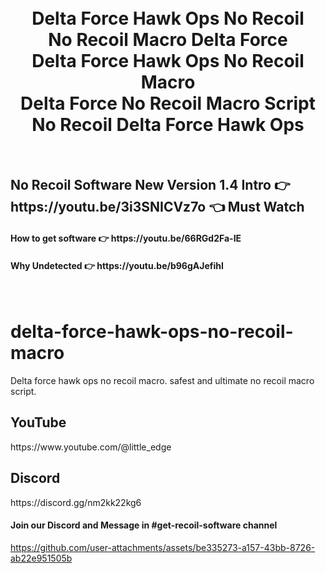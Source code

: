 
<h1 align="center">
  <br>
  Delta Force Hawk Ops No Recoil
  <br>
  No Recoil Macro Delta Force
  <br>
  Delta Force Hawk Ops No Recoil Macro
  <br>
  Delta Force No Recoil Macro Script
  <br>
  No Recoil Delta Force Hawk Ops
</h1>

<br>
<h2>No Recoil Software New Version 1.4 Intro  👉 https://youtu.be/3i3SNICVz7o 👈 Must Watch</h2>
<h4>How to get software 👉 https://youtu.be/66RGd2Fa-IE </h4>
<h4>Why Undetected 👉 https://youtu.be/b96gAJefihI </h4>
<br>

# delta-force-hawk-ops-no-recoil-macro
Delta force hawk ops no recoil macro. safest and ultimate no recoil macro script.

<h2>YouTube</h2>
https://www.youtube.com/@little_edge
<br>
<h2>Discord</h2>
https://discord.gg/nm2kk22kg6
<h4>Join our Discord and Message in #get-recoil-software channel</h4>


https://github.com/user-attachments/assets/be335273-a157-43bb-8726-ab22e951505b




